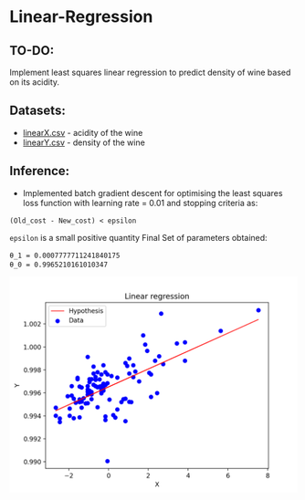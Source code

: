 # Linear-Regression
## TO-DO:
Implement least squares linear regression to predict density of wine based on its acidity.

## Datasets:
- [linearX.csv](https://github.com/aarunishsinha/Linear-Regression/blob/main/data/linearX.csv) - acidity of the wine
- [linearY.csv](https://github.com/aarunishsinha/Linear-Regression/blob/main/data/linearY.csv) - density of the wine

## Inference:
- Implemented batch gradient descent for optimising the least squares loss function with learning rate = 0.01 and stopping criteria as:
```
(Old_cost - New_cost) < epsilon
```
`epsilon` is a small positive quantity
Final Set of parameters obtained:
```
θ_1 = 0.0007777711241840175
θ_0 = 0.9965210161010347
```
![alt text](https://github.com/aarunishsinha/Linear-Regression/blob/main/out/q1_b.png "Hypothesis Function")
